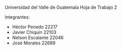Universidad del Valle de Guatemala
Hoja de Trabajo 2

Integrantes:
- Héctor Penedo 22217
- Javier Chiquín 22103
- Nelson Escalante 22046
- José Morales 22689
